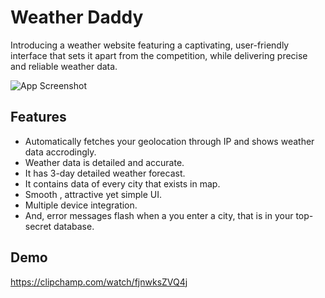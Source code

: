 
# Weather Daddy

Introducing a weather website featuring a captivating, user-friendly interface that sets it apart from the competition, while delivering precise and reliable weather data.




![App Screenshot](https://via.placeholder.com/468x300?text=App+Screenshot+Here)


## Features

- Automatically fetches your geolocation through IP and shows weather data accrodingly.
- Weather data is detailed and accurate.
- It has 3-day detailed weather forecast.
- It contains data of every city that exists in map.
- Smooth , attractive yet simple UI.
- Multiple device integration.
- And, error messages flash when a you enter a city, that is in your top-secret database.

## Demo

https://clipchamp.com/watch/fjnwksZVQ4j